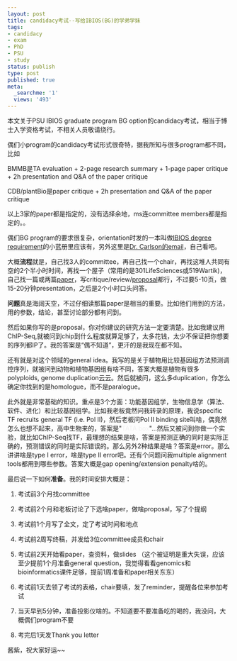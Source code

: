 ```yaml
---
layout: post
title: candidacy考试--写给IBIOS(BG)的学弟学妹
tags:
- candidacy
- exam
- PhD
- PSU
- study
status: publish
type: post
published: true
meta:
  _searchme: '1'
  views: '493'
---
```

本文关于PSU IBIOS graduate program BG option的candidacy考试，相当于博士入学资格考试，不相关人员敬请绕行。

偶们小program的candidacy考试形式很奇特，据我所知与很多program都不同，比如

BMMB是TA evaluation + 2-page research summary + 1-page paper critique + 2h presentation and Q&amp;A of the paper critique

CDB/plantBio是paper critique + 2h presentation and Q&amp;A of the paper critique

以上3家的paper都是指定的，没有选择余地，ms连committee members都是指定的。。

偶们BG program的要求很复杂，orientation时发的一本叫做<a href="http://dl.getdropbox.com/u/308058/blog/candidacy/degree-requirements-ibios-2008.pdf" target="_blank">IBIOS degree requirement</a>的小蓝册里应该有，另外这里是<a href="http://dl.getdropbox.com/u/308058/blog/candidacy/Gmail_Candidacy_exams.pdf" target="_blank">Dr. Carlson的email</a>，自己看吧。

大概<strong>流程</strong>就是，自己找3人的committee，再自己找一个chair，再找这堆人共同有空的2个半小时时间，再找一个屋子（常用的是301LifeSciences或519Wartik)，自己找一篇或两篇<a href="http://dl.getdropbox.com/u/308058/blog/candidacy/candidacyArticle_ZhaorongMa_King2007.pdf" target="_blank">paper</a>，写critique/review/<a href="http://dl.getdropbox.com/u/308058/blog/candidacy/candidacyProposal_ZhaorongMa.pdf" target="_blank">proposal</a>都行，不过要5-10页，做15-20分钟presentation，之后是2个小时口头问答。

<strong>问题</strong>真是海阔天空，不过仔细读那篇paper是相当的重要。比如他们用到的方法，用的参数，结论，甚至讨论部分都有问到。

然后如果你写的是proposal，你对你建议的研究方法一定要清楚。比如我建议用ChIP-Seq,就被问到chip到什么程度就算足够了，太多花钱，太少不保证把你想要的序列都IP了。我的答案是“偶不知道”，更汗的是我现在都不知。

还有就是对这个领域的general idea。我写的是关于植物用比较基因组方法预测调控序列，就被问到动物和植物基因组有啥不同，答案大概是植物有很多polyploids, genome duplication云云。然后就被问，这么多duplication，你怎么确定你找到的是homologue，而不是paralogue。

此外就是非常基础的知识。重点是3个方面：功能基因组学，生物信息学（算法、软件、进化）和比较基因组学。比如我老板竟然问我转录的原理，我说specific TF recruits general TF (i.e. Pol II)，然后老板问Pol II binding site叫啥，偶竟然怎么也想不起来，高中生物来的，答案是"<span style="color:#f0f0f0;">TATA box</span>"...然后又被问到你做一个实验，就比如ChIP-Seq找TF，最理想的结果是啥，答案是预测正确的同时是实际正确的，预测错误的同时是实际错误的。那么另外2种结果是啥？答案是error。那么讲讲啥是type I error，啥是type II error吧。还有个问题问我multiple alignment tools都用到哪些参数。答案大概是gap opening/extension penalty啥的。

最后说一下如何<strong>准备</strong>。我的时间安排大概是：

1. 考试前3个月找committee

2. 考试前2个月和老板讨论了下选啥paper，做啥proposal，写了个提纲

3. 考试前1个月写了全文，定了考试时间和地点

4. 考试前2周写终稿，并发给3位committee成员和chair

5. 考试前2天开始看paper，查资料，做slides （这个被证明是重大失误，应该至少提前1个月准备general question，我觉得看看genomics和bioinformatics课件足够，提前1周准备和paper相关东东）

6. 考试前1天去领了考试的表格，chair要填，发了reminder，提醒各位来参加考试

7. 当天早到5分钟，准备投影仪啥的。不知道要不要准备吃的喝的，我没问，大概偶们program不要

8. 考完后1天发Thank you letter

酱紫，祝大家好运~~
